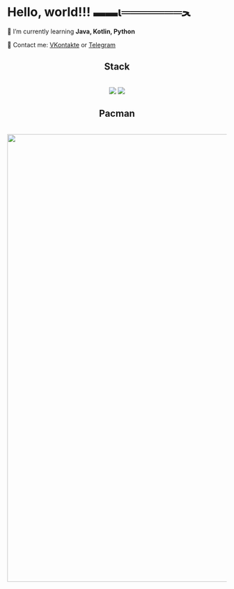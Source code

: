 # Hello, world!!! ▬▬ι═══════ﺤ
 🔭 I’m currently learning **Java, Kotlin, Python**

💬 Contact me: [VKontakte](https://vk.com/mojaros) or [Telegram](https://t.me/Mojaros)



<h2 align="center"> Stack </h2>
<br/>
<div align="center">
    <img src="https://skillicons.dev/icons?i=vscode,github,idea,pycharm,windows,gradle,git,docker" />
    <img src="https://skillicons.dev/icons?i=python,java,kotlin" /><br>
</div>

<h2 align="center"> Pacman </h2>
<br/>
<div align="center">
<img src="https://user-images.githubusercontent.com/74038190/212284158-e840e285-664b-44d7-b79b-e264b5e54825.gif" width="1030">
<br><br>
